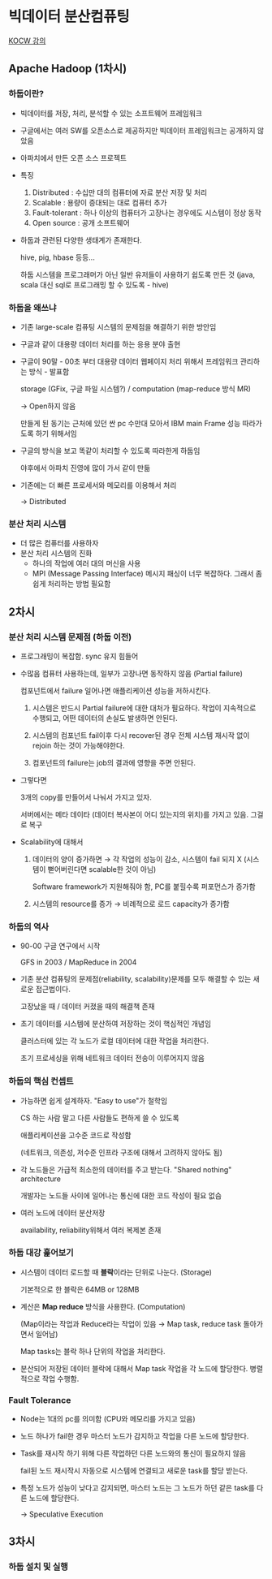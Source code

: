 # 빅데이터 분산컴퓨팅

[KOCW 강의](http://www.kocw.net/home/cview.do?cid=34cda35d03934785)

## Apache Hadoop (1차시)

### 하둡이란?

- 빅데이터를 저장, 처리, 분석할 수 있는 소프트웨어 프레임워크

- 구글에서는 여러 SW를 오픈소스로 제공하지만 빅데이터 프레임워크는 공개하지 않았음

- 아파치에서 만든 오픈 소스 프로젝트

- 특징

  1. Distributed : 수십만 대의 컴퓨터에 자료 분산 저장 및 처리
  2. Scalable : 용량이 증대되는 대로 컴퓨터 추가
  3. Fault-tolerant : 하나 이상의 컴퓨터가 고장나는 경우에도 시스템이 정상 동작
  4. Open source : 공개 소프트웨어

- 하둡과 관련된 다양한 생태계가 존재한다.

  hive, pig, hbase 등등...

  하둡 시스템을 프로그래머가 아닌 일반 유저들이 사용하기 쉽도록 만든 것 (java, scala 대신 sql로 프로그래밍 할 수 있도록 - hive)

### 하둡을 왜쓰냐

- 기존 large-scale 컴퓨팅 시스템의 문제점을 해결하기 위한 방안임

- 구글과 같이 대용량 데이터 처리를 하는 응용 분야 출현

- 구글이 90말 - 00초 부터 대용량 데이터 웹페이지 처리 위해서 프레임워크 관리하는 방식 - 발표함

  storage (GFix, 구글 파일 시스템?) / computation (map-reduce 방식 MR)

  → Open하지 않음

  만들게 된 동기는 근처에 있던 싼 pc 수만대 모아서 IBM main Frame 성능 따라가도록 하기 위해서임

- 구글의 방식을 보고 똑같이 처리할 수 있도록 따라한게 하둡임

  야후에서 아파치 진영에 많이 가서 같이 만듦

- 기존에는 더 빠른 프로세서와 메모리를 이용해서 처리 

  → Distributed

### 분산 처리 시스템

- 더 많은 컴퓨터를 사용하자
- 분산 처리 시스템의 진화
  - 하나의 작업에 여러 대의 머신을 사용
  - MPI (Message Passing Interface) 메시지 패싱이 너무 복잡하다. 그래서 좀 쉽게 처리하는 방법 필요함

## 2차시

### 분산 처리 시스템 문제점 (하둡 이전)

- 프로그래밍이 복잡함. sync 유지 힘들어

- 수많음 컴퓨터 사용하는데, 일부가 고장나면 동작하지 않음 (Partial failure)

  컴포넌트에서 failure 일어나면 애플리케이션 성능을 저하시킨다.

  1. 시스템은 반드시 Partial failure에 대한 대처가 필요하다. 작업이 지속적으로 수행되고, 어떤 데이터의 손실도 발생하면 안된다.

  2. 시스템의 컴포넌트 fail이후 다시 recover된 경우 전체 시스템 재시작 없이 rejoin 하는 것이 가능해야한다.
  3. 컴포넌트의 failure는 job의 결과에 영향을 주면 안된다.

- 그렇다면 

  3개의 copy를 만들어서 나눠서 가지고 있자.

  서버에서는 메타 데이타 (데이터 복사본이 어디 있는지의 위치)를 가지고 있음. 그걸로 복구

- Scalability에 대해서

  1. 데이터의 양이 증가하면 → 각 작업의 성능이 감소, 시스템이 fail 되지 X (시스템이 뻗어버린다면 scalable한 것이 아님) 

     Software framework가 지원해줘야 함, PC를 붙힐수록 퍼포먼스가 증가함

  2. 시스템의 resource를 증가 → 비례적으로 로드 capacity가 증가함

### 하둡의 역사

- 90-00 구글 연구에서 시작 

  GFS in 2003 / MapReduce in 2004

- 기존 분산 컴퓨팅의 문제점(reliability, scalability)문제를 모두 해결할 수 있는 새로운 접근법이다.

  고장났을 때 / 데이터 커졌을 때의 해결책 존재

- 초기 데이터를 시스템에 분산하여 저장하는 것이 핵심적인 개념임

  클러스터에 있는 각 노드가 로컬 데이터에 대한 작업을 처리한다.

  초기 프로세싱을 위해 네트워크 데이터 전송이 이루어지지 않음

### 하둡의 핵심 컨셉트

- 가능하면 쉽게 설계하자. "Easy to use"가 철학임

  CS 하는 사람 말고 다른 사람들도 편하게 쓸 수 있도록

  애플리케이션을 고수준 코드로 작성함

  (네트워크, 의존성, 저수준 인프라 구조에 대해서 고려하지 않아도 됨)

- 각 노드들은 가급적 최소한의 데이터를 주고 받는다. "Shared nothing" architecture

  개발자는 노드들 사이에 일어나는 통신에 대한 코드 작성이 필요 없슴

- 여러 노드에 데이터 분산저장 

  availability, reliability위해서 여러 복제본 존재

### 하둡 대강 훑어보기

- 시스템이 데이터 로드할 때 **블락**이라는 단위로 나눈다. (Storage)

  기본적으로 한 블락은 64MB or 128MB

- 계산은 **Map reduce** 방식을 사용한다. (Computation)

  (Map이라는 작업과 Reduce라는 작업이 있음 → Map task, reduce task 돌아가면서 일어남)

  Map tasks는 블락 하나 단위의 작업을 처리한다. 

- 분산되어 저장된 데이터 블락에 대해서 Map task 작업을 각 노드에 할당한다. 병렬적으로 작업 수행함.

### Fault Tolerance

- Node는 1대의 pc를 의미함 (CPU와 메모리를 가지고 있음)

- 노드 하나가 fail한 경우 마스터 노드가 감지하고 작업을 다른 노드에 할당한다. 

- Task를 재시작 하기 위해 다른 작업하던 다른 노드와의 통신이 필요하지 않음

  fail된 노드 재시작시 자동으로 시스템에 연결되고 새로운 task를 할당 받는다.

- 특정 노드가 성능이 낮다고 감지되면, 마스터 노드는 그 노드가 하던 같은 task를 다른 노드에 할당한다.

  → Speculative Execution

## 3차시

### 하둡 설치 및 실행

